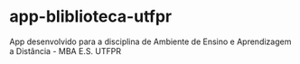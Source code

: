 # app-bliblioteca-utfpr
App desenvolvido para a disciplina de Ambiente de Ensino e Aprendizagem a Distância - MBA E.S. UTFPR 
